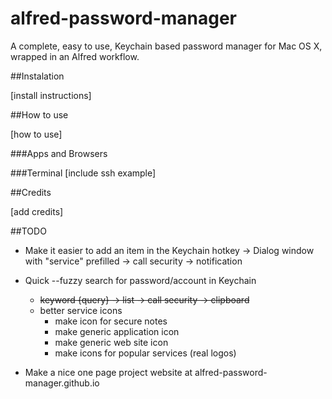 # alfred-password-manager
A complete, easy to use, Keychain based password manager for Mac OS X, wrapped in an Alfred workflow.

##Instalation

[install instructions]

##How to use

[how to use]

###Apps and Browsers

###Terminal
[include ssh example]

##Credits

[add credits]

##TODO

* Make it easier to add an item in the Keychain
  hotkey -> Dialog window with "service" prefilled -> call security -> notification

* Quick --fuzzy search for password/account in Keychain
  * ~~keyword {query} -> list -> call security -> clipboard~~
  * better service icons
    * make icon for secure notes
    * make generic application icon
    * make generic web site icon
    * make icons for popular services (real logos)

* Make a nice one page project website at alfred-password-manager.github.io


